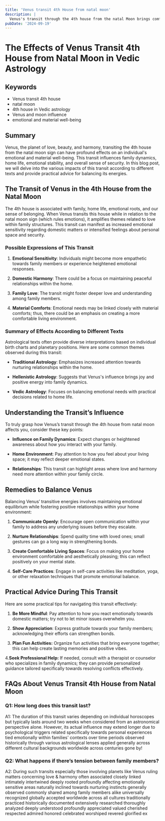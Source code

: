 ```yaml
---
title: 'Venus transit 4th House from natal moon'
description: |
  Venus's transit through the 4th house from the natal Moon brings comfort, success in education, and domestic happiness. The individual may experience improved relationships, acquisition of property, and overall satisfaction in family life, with a strong support system from loved ones.
pubDate: '2024-09-19'
---
```


# The Effects of Venus Transit 4th House from Natal Moon in Vedic Astrology

## Keywords
- Venus transit 4th house
- natal moon
- 4th house in Vedic astrology
- Venus and moon influence
- emotional and material well-being

## Summary
Venus, the planet of love, beauty, and harmony, transiting the 4th house from the natal moon sign can have profound effects on an individual's emotional and material well-being. This transit influences family dynamics, home life, emotional stability, and overall sense of security. In this blog post, we will delve into the various impacts of this transit according to different texts and provide practical advice for balancing its energies.

## The Transit of Venus in the 4th House from the Natal Moon

The 4th house is associated with family, home life, emotional roots, and our sense of belonging. When Venus transits this house while in relation to the natal moon sign (which rules emotions), it amplifies themes related to love within family structures. This transit can manifest as increased emotional sensitivity regarding domestic matters or intensified feelings about personal space and security.

### Possible Expressions of This Transit

1. **Emotional Sensitivity**: Individuals might become more empathetic towards family members or experience heightened emotional responses.
   
2. **Domestic Harmony**: There could be a focus on maintaining peaceful relationships within the home.
   
3. **Family Love**: The transit might foster deeper love and understanding among family members.
   
4. **Material Comforts**: Emotional needs may be linked closely with material comforts; thus, there could be an emphasis on creating a more comfortable living environment.

### Summary of Effects According to Different Texts

Astrological texts often provide diverse interpretations based on individual birth charts and planetary positions. Here are some common themes observed during this transit:

- **Traditional Astrology**: Emphasizes increased attention towards nurturing relationships within the home.
  
- **Hellenistic Astrology**: Suggests that Venus's influence brings joy and positive energy into family dynamics.
  
- **Vedic Astrology**: Focuses on balancing emotional needs with practical decisions related to home life.

## Understanding the Transit’s Influence

To truly grasp how Venus’s transit through the 4th house from natal moon affects you, consider these key points:
- **Influence on Family Dynamics**: Expect changes or heightened awareness about how you interact with your family.
  
- **Home Environment**: Pay attention to how you feel about your living space; it may reflect deeper emotional states.
  
- **Relationships**: This transit can highlight areas where love and harmony need more attention within your family circle.

## Remedies to Balance Venus

Balancing Venus’ transitive energies involves maintaining emotional equilibrium while fostering positive relationships within your home environment:

1. **Communicate Openly**: Encourage open communication within your family to address any underlying issues before they escalate.
   
2. **Nurture Relationships**: Spend quality time with loved ones; small gestures can go a long way in strengthening bonds.
   
3. **Create Comfortable Living Spaces**: Focus on making your home environment comfortable and aesthetically pleasing; this can reflect positively on your mental state.
   
4. **Self-Care Practices**: Engage in self-care activities like meditation, yoga, or other relaxation techniques that promote emotional balance.

## Practical Advice During This Transit

Here are some practical tips for navigating this transit effectively:

1. **Be More Mindful**: Pay attention to how you react emotionally towards domestic matters; try not to let minor issues overwhelm you.
   
2. **Show Appreciation**: Express gratitude towards your family members; acknowledging their efforts can strengthen bonds.
   
3. **Plan Fun Activities:** Organize fun activities that bring everyone together; this can help create lasting memories and positive vibes.
   
4.**Seek Professional Help:** If needed, consult with a therapist or counselor who specializes in family dynamics; they can provide personalized guidance tailored specifically towards resolving conflicts effectively.

## FAQs About Venus Transit 4th House from Natal Moon

### Q1: How long does this transit last?
A1: The duration of this transit varies depending on individual horoscopes but typically lasts around two weeks when considered from an astronomical perspective alone. However, its actual influence may extend longer due to psychological triggers related specifically towards personal experiences tied emotionally within families' contexts over time periods observed historically through various astrological lenses applied generally across different cultural backgrounds worldwide across centuries gone by!

### Q2: What happens if there’s tension between family members?
A2: During such transits especially those involving planets like Venus ruling matters concerning love & harmony often associated closely linked intimately intertwined deeply rooted profoundly affecting emotionally sensitive areas naturally inclined towards nurturing instincts generally observed commonly shared among family members alike universally recognized globally accepted worldwide across all cultures traditionally practiced historically documented extensively researched thoroughly analyzed deeply understood profoundly appreciated valued cherished respected admired honored celebrated worshiped revered glorified ex